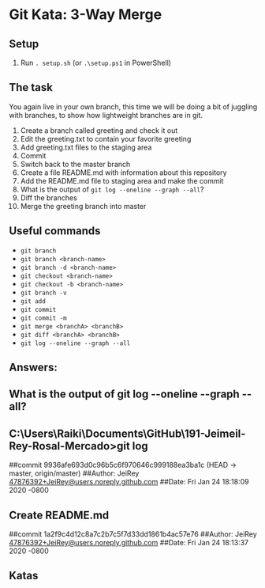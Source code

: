 # Git Kata: 3-Way Merge

## Setup

1. Run `. setup.sh` (or `.\setup.ps1` in PowerShell)

## The task
You again live in your own branch, this time we will be doing a bit of juggling with branches, to show how lightweight branches are in git.

1. Create a branch called greeting and check it out
2. Edit the greeting.txt to contain your favorite greeting
3. Add greeting.txt files to the staging area
4. Commit
5. Switch back to the master branch
6. Create a file README.md with information about this repository
7. Add the README.md file to staging area and make the commit
8. What is the output of `git log --oneline --graph --all`?
9. Diff the branches
10. Merge the greeting branch into master

## Useful commands
- `git branch`
- `git branch <branch-name>`
- `git branch -d <branch-name>`
- `git checkout <branch-name>`
- `git checkout -b <branch-name>`
- `git branch -v`
- `git add`
- `git commit`
- `git commit -m`
- `git merge <branchA> <branchB>`
- `git diff <branchA> <branchB>`
- `git log --oneline --graph --all`

## Answers:
## What is the output of git log --oneline --graph --all?
## C:\Users\Raiki\Documents\GitHub\191-Jeimeil-Rey-Rosal-Mercado>git log
##commit 9936afe693d0c96b5c6f970646c999188ea3ba1c (HEAD -> master, origin/master)
##Author: JeiRey <47876392+JeiRey@users.noreply.github.com>
##Date:   Fri Jan 24 18:18:09 2020 -0800

##    Create README.md

##commit 1a2f9c4d12c8a7c2b7c5f7d33dd1861b4ac57e76
##Author: JeiRey <47876392+JeiRey@users.noreply.github.com>
##Date:   Fri Jan 24 18:13:37 2020 -0800

##    Katas